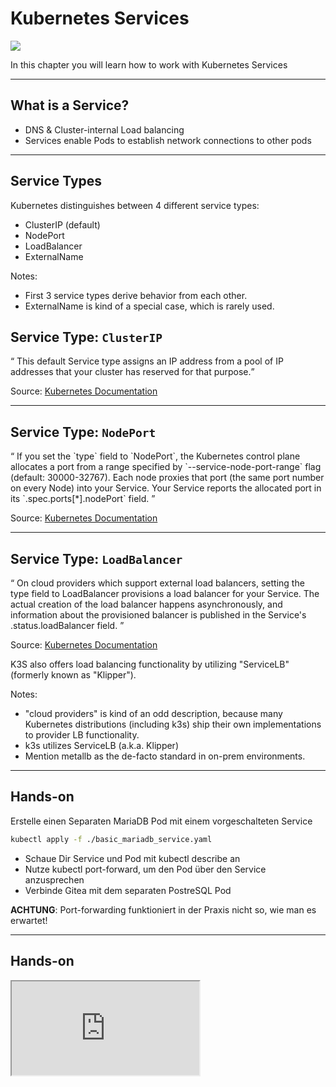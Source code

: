 # Kubernetes Services

<div><img src="./images/k8s-icons/resources/labeled/svc.svg" class="k8s-icon-large-centered"></div>

In this chapter you will learn how to work with Kubernetes Services

----

## What is a Service?

* DNS &amp; Cluster-internal Load balancing
* Services enable Pods to establish network connections to other pods

----

## Service Types

Kubernetes distinguishes between 4 different service types:

* ClusterIP (default)
* NodePort
* LoadBalancer
* ExternalName

Notes:
- First 3 service types derive behavior from each other.
- ExternalName is kind of a special case, which is rarely used.

## Service Type: `ClusterIP`

<q cite="https://kubernetes.io/docs/concepts/services-networking/service/#type-clusterip">
This default Service type assigns an IP address from a pool of IP addresses that your cluster has reserved for that purpose.</q>

Source: [Kubernetes Documentation](https://kubernetes.io/docs/concepts/services-networking/service/#type-clusterip)

----

## Service Type: `NodePort`

<q cite="https://kubernetes.io/docs/concepts/services-networking/service/#type-nodeport">
If you set the `type` field to `NodePort`, the Kubernetes control plane allocates a port from a range specified by `--service-node-port-range` flag (default: 30000-32767). Each node proxies that port (the same port number on every Node) into your Service. Your Service reports the allocated port in its `.spec.ports[*].nodePort` field.
</q>

Source: [Kubernetes Documentation](https://kubernetes.io/docs/concepts/services-networking/service/#type-nodeport)

----

## Service Type: `LoadBalancer`

<q cite="https://kubernetes.io/docs/concepts/services-networking/service/#loadbalancer">
On cloud providers which support external load balancers, setting the type field to LoadBalancer provisions a load balancer for your Service. The actual creation of the load balancer happens asynchronously, and information about the provisioned balancer is published in the Service's .status.loadBalancer field.
</q>

Source: [Kubernetes Documentation](https://kubernetes.io/docs/concepts/services-networking/service/#loadbalancer)

K3S also offers load balancing functionality by utilizing "ServiceLB" (formerly known as "Klipper").

Notes:
- "cloud providers" is kind of an odd description, because many Kubernetes distributions (including k3s)
  ship their own implementations to provider LB functionality.
- k3s utilizes ServiceLB (a.k.a. Klipper)
- Mention metallb as the de-facto standard in on-prem environments.

----


## Hands-on

Erstelle einen Separaten MariaDB Pod mit einem vorgeschalteten Service

```sh
kubectl apply -f ./basic_mariadb_service.yaml
```

- Schaue Dir Service und Pod mit kubectl describe an
- Nutze kubectl port-forward, um den Pod über den Service anzusprechen
- Verbinde Gitea mit dem separaten PostreSQL Pod

**ACHTUNG**: Port-forwarding funktioniert in der Praxis nicht so, wie man es erwartet!

----

## Hands-on

<iframe src="http://localhost:4200?u=trainer&p=trainer"> <!-- .element: class="fragment" -->

----

## Hands-on

- Was ist der Unterschied zwischen den verschiedenen Service-Typen?
- Wozu dienen die Selektoren der Services?
- Was passiert, wenn zwei Services die gleichen Pods selektieren?
- Was passiert, wenn ein Service unterschiedliche Pods selektiert?
- Wie kann man überprüfen, welche Pods ein Service selektiert?
- Wie können Pods mit Hilfe von Services miteinander kommunizieren?

----

## Which pods does a service select?

... it's complicated ...

```sh
SERVICE_NAME="<...>"
kubectl get endpoints "${SERVICE_NAME}" -o=jsonpath='{.subsets[*].addresses[*].ip}' \
| tr ' ' '\n' \
| kubectl get pods --template '{{range .items}}{{.metadata.name}}{{"\n"}}{{end}}'
```
